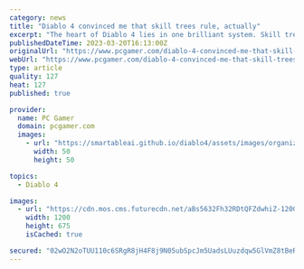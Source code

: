 ```yaml
---
category: news
title: "Diablo 4 convinced me that skill trees rule, actually"
excerpt: "The heart of Diablo 4 lies in one brilliant system. Skill trees are easy to make fun of because nobody can seriously insist there's a thrill in having 3% extra critical strike chance on your fire bolt ..."
publishedDateTime: 2023-03-20T16:13:00Z
originalUrl: "https://www.pcgamer.com/diablo-4-convinced-me-that-skill-trees-rule-actually/"
webUrl: "https://www.pcgamer.com/diablo-4-convinced-me-that-skill-trees-rule-actually/"
type: article
quality: 127
heat: 127
published: true

provider:
  name: PC Gamer
  domain: pcgamer.com
  images:
    - url: "https://smartableai.github.io/diablo4/assets/images/organizations/pcgamer.com-50x50.jpg"
      width: 50
      height: 50

topics:
  - Diablo 4

images:
  - url: "https://cdn.mos.cms.futurecdn.net/aBs5632Fh32RDtQFZdwhiZ-1200-80.jpg"
    width: 1200
    height: 675
    isCached: true

secured: "02wO2N2oTUU110c6SRgR8jH4F8j9N05ubSpcJm5UadsLUuzdqw5GlVmZ8tBeRb73JCRbT2Y7+aL9rqSFbV2PzXLNBl87xDL0w8HEffvYohV3C3g4y0myJrIlY4AHXAK6TOcf1GQfHiBXpp/0C5DZYLo8XdOp6D89vflhnb5z/ztKEPZL6PqxQ8NCypH1jHVUnYxsxYnoHiaCUpz3RyDetldx6UDqrRoxBFx1N915bCDmuwbs19qQluQki2D8DKfoEjLMkClhA63yFe79fiWBDt5Hu+S65FU4to53grgdnTcY6YIsWshfG1MKrEYIJnAniqKnLnFDDjDMfJpQgEGeYougsGS8zprTFlT3p+iVfHA=;HqLF9o8EnXJFfAcD9DydBw=="
---
```


